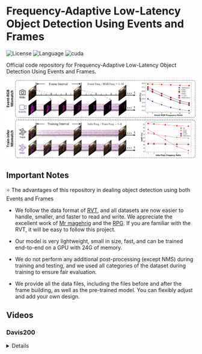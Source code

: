 # Frequency-Adaptive Low-Latency Object Detection Using Events and Frames
![License](https://img.shields.io/badge/license-MIT-yellow) ![Language](https://img.shields.io/badge/language-python3.11-brightgreen) ![cuda](http://img.shields.io/badge/cuda-11.8-red)
   

Official code repository for Frequency-Adaptive Low-Latency Object Detection Using Events and Frames.
<p align="center">
  <img src="readme/imgs/framework.png" width="750">
</p>

## Important Notes
:star: The advantages of this repository in dealing object detection using both Events and Frames
- We follow the data format of [RVT](https://github.com/uzh-rpg/RVT), and all datasets are now easier to handle, smaller, and faster to read and write. We appreciate the excellent work of
  [Mr magehrig](https://github.com/magehrig) and the [RPG](https://github.com/uzh-rpg). If you are familiar with the RVT, it will be easy to follow this project.

- Our model is very lightweight, small in size, fast, and can be trained end-to-end on a GPU with 24G of memory.

- We do not perform any additional post-processing (except NMS) during training and testing, and we used all categories of the dataset during training to ensure fair evaluation.

- We provide all the data files, including the files before and after the frame building, as well as the pre-trained model. You can flexibly adjust and add your own design.

## Videos

### Davis200

<details>
   
<p align="center">
  <img src="readme/videos/dataset1.gif" width="750">
</p>

<p align="center">
  <img src="readme/videos/dataset2.gif" width="750">
</p>

<\details>

### Under Event-RGB Mismatch
<p align="center">
  <img src="readme/videos/FAOD_unpaired_2.gif" width="750">
</p>


### Under Train-Infer Mismatch
<p align="center">
  <img src="readme/videos/faod_freq_2.gif" width="750">
</p>

## Installation
We recommend using cuda11.8 to avoid unnecessary environmental problems.
```
conda create -y -n faod python=3.11

conda activate faod

pip install torch==2.1.1 torchvision==0.16.1 torchdata==0.7.1 torchaudio==2.1.1 --index-url https://download.pytorch.org/whl/cu118

pip install pandas plotly opencv-python tabulate pycocotools bbox-visualizer StrEnum hydra-core einops torchdata tqdm numba h5py hdf5plugin lovely-tensors tensorboardX pykeops scikit-learn ipdb timm opencv-python-headless wandb==0.14.0 pytorch_lightning==1.8.6 numpy==1.26.3

pip install openmim

mim install mmcv
```
## Required Data
We provide datasets with the similar format of [RVT](https://github.com/uzh-rpg/RVT) for easy implements. 

Noth that the following datasets are paired Event-RGB. Trying to evaluate ``Event-RGB Mismatch`` and ``Train-Infer Mismatch``?
Following these [instructions](https://github.com/Hatins/FAOD-master/blob/main/readme/readme/frame_construcation.md) to create unpaired Event-RGB datasets. 

<table>
  <tr>
    <td style="text-align:center;">Google Drive Link</td>
    <td style="text-align:center;">
      <a href="https://drive.google.com/drive/folders/12PprdOSXhIrlp-xPKeboaVf7G8SPuyJB?usp=drive_link">PKU-DAVIS-SOD</a>
    </td>
    <td style="text-align:center;">
      <a href="https://drive.google.com/drive/folders/1sqaqS2TWkx8tSdVj4WFJD1uugUaKSX9j?usp=drive_link">DSEC-Detection</a>
    </td>
  </tr>
  <tr>
    <td style="text-align:center;">OneDrive Link</td>
    <td style="text-align:center;">
      <a href="https://entuedu-my.sharepoint.com/:u:/g/personal/haitian003_e_ntu_edu_sg/ERHAStEg7hRChRKBMT8hUV4BDUO5rl1rBKo0D8bw4bRyKg?e=AXrxPp">PKU-DAVIS-SOD</a>
    </td>
    <td style="text-align:center;">
      <a href="https://entuedu-my.sharepoint.com/:u:/g/personal/haitian003_e_ntu_edu_sg/EZOFBpVaLLpNhGdcjH7gYu4Bl4uK1gXQDBy4L1oGrNmsFw">DSEC-Detection</a>
    </td>
  </tr>
</table>

## Checkpoints


<table>
  <tr>
    <th style="text-align:center;">PKU-DAVIS-SOD (Time Shift)</th>
    <th style="text-align:center;">PKU-DAVIS-SOD</th>
    <th style="text-align:center;">DSEC-Detection</th>
  </tr>
  <tr>
    <td style="text-align:center;">
      <a href="https://drive.google.com/file/d/15Xk8fQ0h3zulg0CBtSncB-PIRr6e4e_4/view?usp=drive_link">mAP = 29.7</a><br>
      <a href="https://entuedu-my.sharepoint.com/:u:/g/personal/haitian003_e_ntu_edu_sg/EW3V3nADnYFJpapGRTuh2vYB9fiptAEUnwoTFdc2sc2G-A">OneDrive</a>
    </td>
    <td style="text-align:center;">
      <a href="https://drive.google.com/file/d/1lTzr0X7eXKzeS0wVU8tzg6JYj2cMJCEr/view?usp=drive_link">mAP = 30.5</a><br>
      <a href="https://entuedu-my.sharepoint.com/:u:/g/personal/haitian003_e_ntu_edu_sg/EbbE7WeFN59JgJ7tg3XHaHkBro0rgEmejs5cBLog0lgo1Q">OneDrive</a>
    </td>
    <td style="text-align:center;">
      <a href="https://drive.google.com/file/d/15HqCsKFnRvv1D1dzEmvipLpcCCjtKNEe/view?usp=drive_link">mAP = 42.5</a><br>
      <a href="https://entuedu-my.sharepoint.com/:u:/g/personal/haitian003_e_ntu_edu_sg/EYM0mEDEVcNHnZiE5W2oZ6sBitGlRxrfF7INhLnY-49ARA">OneDrive</a>
    </td>
  </tr>
</table>

## Validation with pre-trained models
Define the ``DATASET ['pku_fusion', 'dsec']``, ``DATA_PATH``, ``CHECKPOINT``, ``use_test_set [True, False]``, and then run the following command:
```python
python validation.py dataset={DATASET} dataset.path={DATA_PATH} checkpoint={CHECKPOINT} use_test_set={use_test_set} +experiment/{DATASET}='base.yaml'
```
Other settings like ``use_test_set``, ``training.precision``, ``batch_size.eval``, ``hardware.num_workers`` can be set in file ``config/val.yaml`` 
and ``config/experiment/{DATASET}/default.yaml`` conveniently.

## Train FAOD with scratch
Define the ``DATASET``, ``DATA_PATH``, and then run the following command:
```python
python train.py dataset={DATASET} dataset.path={DATA_PATH} +experiment/{DATASET}='base.yaml'
```
Other settings like ``training.precision``, ``batch_size.train``, ``hardware.num_workers`` can be set in file ``config/train.yaml`` 
and ``config/experiment/{DATASET}/default.yaml`` conveniently.
Training FAOD with/without Time Shift? Following this instruction.

## Visualization
The relevant content is in ``demo.py``.

You need to set ``mode = ['pre', 'gt']``, and  ``show_mode = ['event','rgb','mixed']``.

And indicate the sequence you want to visualize, e.g., ``PKU-H5-Process/freq_1_1/test/001_test_low_light``.

Then run the code :

```python
python demo.py dataset={DATASET} dataset.path={DATA_PATH} checkpoint={CHECKPOINT} +experiment/{DATASET}='base.yaml'
```

The results will be saved in ``./gt`` or ``./predictions``. You can also ajust the destination path by yourself.


